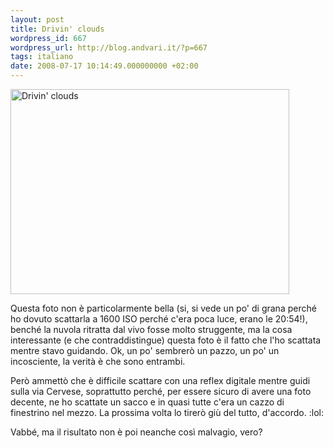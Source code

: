 ```yaml
---
layout: post
title: Drivin' clouds
wordpress_id: 667
wordpress_url: http://blog.andvari.it/?p=667
tags: italiano
date: 2008-07-17 10:14:49.000000000 +02:00
---
```

<a title="Drivin' clouds by Heliøs, on Flickr" href="http://www.flickr.com/photos/helios89/2675440714/"><img class="centered" src="http://farm4.static.flickr.com/3163/2675440714_5abe403a5a.jpg" alt="Drivin' clouds" width="446" height="328" /></a>

Questa foto non è particolarmente bella (si, si vede un po' di grana perché ho dovuto scattarla a 1600 ISO perché c'era poca luce, erano le 20:54!), benché la nuvola ritratta dal vivo fosse molto struggente, ma la cosa interessante (e che contraddistingue) questa foto è il fatto che l'ho scattata mentre stavo guidando. Ok, un po' sembrerò un pazzo, un po' un incosciente, la verità è che sono entrambi.

Però ammettò che è difficile scattare con una reflex digitale mentre guidi sulla via Cervese, soprattutto perché, per essere sicuro di avere una foto decente, ne ho scattate un sacco e in quasi tutte c'era un cazzo di finestrino nel mezzo. La prossima volta lo tirerò giù del tutto, d'accordo. :lol:

Vabbé, ma il risultato non è poi neanche così malvagio, vero?
